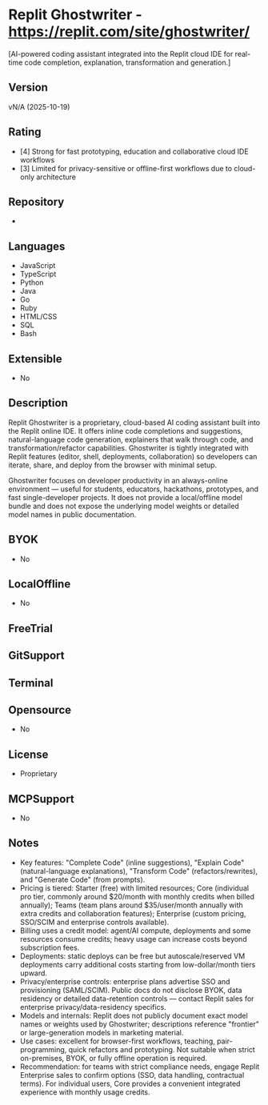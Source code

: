 # Replit Ghostwriter - https://replit.com/site/ghostwriter/
[AI-powered coding assistant integrated into the Replit cloud IDE for real-time code completion, explanation, transformation and generation.]
## Version
vN/A (2025-10-19)
## Rating
- [4] Strong for fast prototyping, education and collaborative cloud IDE workflows
- [3] Limited for privacy-sensitive or offline-first workflows due to cloud-only architecture
## Repository
- 
## Languages
- JavaScript
- TypeScript
- Python
- Java
- Go
- Ruby
- HTML/CSS
- SQL
- Bash
## Extensible
- No
## Description
Replit Ghostwriter is a proprietary, cloud-based AI coding assistant built into the Replit online IDE. It offers inline code completions and suggestions, natural-language code generation, explainers that walk through code, and transformation/refactor capabilities. Ghostwriter is tightly integrated with Replit features (editor, shell, deployments, collaboration) so developers can iterate, share, and deploy from the browser with minimal setup.

Ghostwriter focuses on developer productivity in an always-online environment — useful for students, educators, hackathons, prototypes, and fast single-developer projects. It does not provide a local/offline model bundle and does not expose the underlying model weights or detailed model names in public documentation.
## BYOK
- No
## LocalOffline
- No

## FreeTrial

## GitSupport

## Terminal

## Opensource
- No

## License
- Proprietary
## MCPSupport
- No
## Notes
- Key features: "Complete Code" (inline suggestions), "Explain Code" (natural-language explanations), "Transform Code" (refactors/rewrites), and "Generate Code" (from prompts).
- Pricing is tiered: Starter (free) with limited resources; Core (individual pro tier, commonly around $20/month with monthly credits when billed annually); Teams (team plans around $35/user/month annually with extra credits and collaboration features); Enterprise (custom pricing, SSO/SCIM and enterprise controls available).
- Billing uses a credit model: agent/AI compute, deployments and some resources consume credits; heavy usage can increase costs beyond subscription fees.
- Deployments: static deploys can be free but autoscale/reserved VM deployments carry additional costs starting from low-dollar/month tiers upward.
- Privacy/enterprise controls: enterprise plans advertise SSO and provisioning (SAML/SCIM). Public docs do not disclose BYOK, data residency or detailed data-retention controls — contact Replit sales for enterprise privacy/data-residency specifics.
- Models and internals: Replit does not publicly document exact model names or weights used by Ghostwriter; descriptions reference "frontier" or large-generation models in marketing material.
- Use cases: excellent for browser-first workflows, teaching, pair-programming, quick refactors and prototyping. Not suitable when strict on-premises, BYOK, or fully offline operation is required.
- Recommendation: for teams with strict compliance needs, engage Replit Enterprise sales to confirm options (SSO, data handling, contractual terms). For individual users, Core provides a convenient integrated experience with monthly usage credits.
